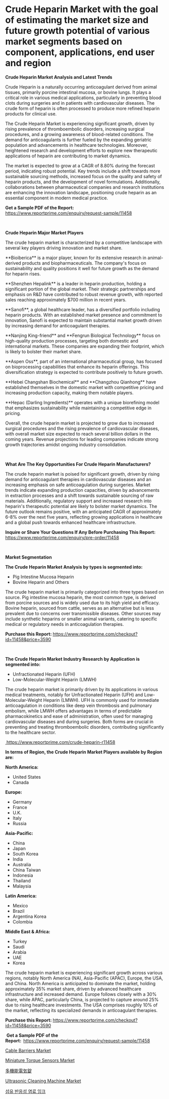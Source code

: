 <p><h1>Crude Heparin Market with the goal of estimating the market size and future growth potential of various market segments based on component, applications, end user and region</h1></p><p><strong>Crude Heparin Market Analysis and Latest Trends</strong></p>
<p><p>Crude Heparin is a naturally occurring anticoagulant derived from animal tissues, primarily porcine intestinal mucosa, or bovine lungs. It plays a critical role in various medical applications, particularly in preventing blood clots during surgeries and in patients with cardiovascular diseases. The crude form of heparin is often processed to produce more refined heparin products for clinical use.</p><p>The Crude Heparin Market is experiencing significant growth, driven by rising prevalence of thromboembolic disorders, increasing surgical procedures, and a growing awareness of blood-related conditions. The demand for anticoagulants is further fueled by the expanding geriatric population and advancements in healthcare technologies. Moreover, heightened research and development efforts to explore new therapeutic applications of heparin are contributing to market dynamics.</p><p>The market is expected to grow at a CAGR of 8.80% during the forecast period, indicating robust potential. Key trends include a shift towards more sustainable sourcing methods, increased focus on the quality and safety of heparin products, and the development of novel formulations. Additionally, collaborations between pharmaceutical companies and research institutions are enhancing the innovation landscape, positioning crude heparin as an essential component in modern medical practice.</p></p>
<p><strong>Get a Sample PDF of the Report:&nbsp;</strong> <a href="https://www.reportprime.com/enquiry/request-sample/11458">https://www.reportprime.com/enquiry/request-sample/11458</a></p>
<p>&nbsp;</p>
<p><strong>Crude Heparin Major Market Players</strong></p>
<p><p>The crude heparin market is characterized by a competitive landscape with several key players driving innovation and market share. </p><p>**Bioiberica** is a major player, known for its extensive research in animal-derived products and biopharmaceuticals. The company's focus on sustainability and quality positions it well for future growth as the demand for heparin rises. </p><p>**Shenzhen Hepalink** is a leader in heparin production, holding a significant portion of the global market. Their strategic partnerships and emphasis on R&D have contributed to robust revenue growth, with reported sales reaching approximately $700 million in recent years.</p><p>**Sanofi**, a global healthcare leader, has a diversified portfolio including heparin products. With an established market presence and commitment to innovation, Sanofi is expected to maintain substantial market growth driven by increasing demand for anticoagulant therapies.</p><p>**Nanjing King-friend** and **Fengrun Biological Technology** focus on high-quality production processes, targeting both domestic and international markets. These companies are expanding their footprint, which is likely to bolster their market share.</p><p>**Aspen Oss**, part of an international pharmaceutical group, has focused on bioprocessing capabilities that enhance its heparin offerings. This diversification strategy is expected to contribute positively to future growth.</p><p>**Hebei Changshan Biochemical** and **Changzhou Qianhong** have established themselves in the domestic market with competitive pricing and increasing production capacity, making them notable players.</p><p>**Hepac (Darling Ingredients)** operates with a unique biorefining model that emphasizes sustainability while maintaining a competitive edge in pricing.</p><p>Overall, the crude heparin market is projected to grow due to increased surgical procedures and the rising prevalence of cardiovascular diseases, with overall market size expected to reach several billion dollars in the coming years. Revenue projections for leading companies indicate strong growth trajectories amidst ongoing industry consolidation.</p></p>
<p>&nbsp;</p>
<p><strong>What Are The Key Opportunities For Crude Heparin Manufacturers?</strong></p>
<p><p>The crude heparin market is poised for significant growth, driven by rising demand for anticoagulant therapies in cardiovascular diseases and an increasing emphasis on safe anticoagulation during surgeries. Market trends indicate expanding production capacities, driven by advancements in extraction processes and a shift towards sustainable sourcing of raw materials. Additionally, regulatory support and increased research into heparin's therapeutic potential are likely to bolster market dynamics. The future outlook remains positive, with an anticipated CAGR of approximately 6-8% over the next five years, reflecting growing applications in healthcare and a global push towards enhanced healthcare infrastructure.</p></p>
<p><strong>Inquire or Share Your Questions If Any Before Purchasing This Report:</strong> <a href="https://www.reportprime.com/enquiry/pre-order/11458">https://www.reportprime.com/enquiry/pre-order/11458</a></p>
<p>&nbsp;</p>
<p><strong>Market Segmentation</strong></p>
<p><strong>The Crude Heparin Market Analysis by types is segmented into:</strong></p>
<p><ul><li>Pig Intestine Mucosa Heparin</li><li>Bovine Heparin and Others</li></ul></p>
<p><p>The crude heparin market is primarily categorized into three types based on source. Pig intestine mucosa heparin, the most common type, is derived from porcine sources and is widely used due to its high yield and efficacy. Bovine heparin, sourced from cattle, serves as an alternative but is less prevalent due to concerns over transmissible diseases. Other sources may include synthetic heparins or smaller animal variants, catering to specific medical or regulatory needs in anticoagulation therapies.</p></p>
<p><strong>Purchase this Report:&nbsp;</strong><a href="https://www.reportprime.com/checkout?id=11458&price=3590">https://www.reportprime.com/checkout?id=11458&price=3590</a></p>
<p>&nbsp;</p>
<p><strong>The Crude Heparin Market Industry Research by Application is segmented into:</strong></p>
<p><ul><li>Unfractionated Heparin (UFH)</li><li>Low-Molecular-Weight Heparin (LMWH)</li></ul></p>
<p><p>The crude heparin market is primarily driven by its applications in various medical treatments, notably for Unfractionated Heparin (UFH) and Low-Molecular-Weight Heparin (LMWH). UFH is commonly used for immediate anticoagulation in conditions like deep vein thrombosis and pulmonary embolism, while LMWH offers advantages in terms of predictable pharmacokinetics and ease of administration, often used for managing cardiovascular diseases and during surgeries. Both forms are crucial in preventing and treating thromboembolic disorders, contributing significantly to the healthcare sector.</p></p>
<p><a href="https://www.reportprime.com/crude-heparin-r11458">&nbsp;https://www.reportprime.com/crude-heparin-r11458</a></p>
<p><strong>In terms of Region, the Crude Heparin Market Players available by Region are:</strong></p>
<p>
    <p> <strong> North America: </strong>
        <ul>
            <li>United States</li>
            <li>Canada</li>
        </ul>
        </p> 
    <p> <strong> Europe: </strong>
        <ul>
            <li>Germany</li>
            <li>France</li>
            <li>U.K.</li>
            <li>Italy</li>
            <li>Russia</li>
        </ul>
        </p> 
    <p> <strong> Asia-Pacific: </strong>
        <ul>
            <li>China</li>
            <li>Japan</li>
            <li>South Korea</li>
            <li>India</li>
            <li>Australia</li>
            <li>China Taiwan</li>
            <li>Indonesia</li>
            <li>Thailand</li>
            <li>Malaysia</li>
        </ul>
        </p> 
    <p> <strong> Latin America: </strong>
        <ul>
            <li>Mexico</li>
            <li>Brazil</li>
            <li>Argentina Korea</li>
            <li>Colombia</li>
        </ul>
        </p> 
    <p> <strong> Middle East & Africa: </strong>
        <ul>
            <li>Turkey</li>
            <li>Saudi</li>
            <li>Arabia</li>
            <li>UAE</li>
            <li>Korea</li>
        </ul>
    </p>
    </p>
<p><p>The crude heparin market is experiencing significant growth across various regions, notably North America (NA), Asia-Pacific (APAC), Europe, the USA, and China. North America is anticipated to dominate the market, holding approximately 35% market share, driven by advanced healthcare infrastructure and increased demand. Europe follows closely with a 30% share, while APAC, particularly China, is projected to capture around 25% due to rising healthcare investments. The USA comprises roughly 10% of the market, reflecting its specialized demands in anticoagulant therapies.</p></p>
<p><strong>Purchase this Report: </strong><a href="https://www.reportprime.com/checkout?id=11458&price=3590">https://www.reportprime.com/checkout?id=11458&price=3590</a></p>
<p>&nbsp;<strong>Get a Sample PDF of the Report:&nbsp;&nbsp;</strong><a href="https://www.reportprime.com/enquiry/request-sample/11458">https://www.reportprime.com/enquiry/request-sample/11458</a></p>
<p><strong></strong></p>
<p><p><a href="https://issuu.com/reportprime-2/docs/cable-barriers-market-size-2030.ppt_a70e081e71668f">Cable Barriers Market</a></p><p><a href="https://medium.com/@jordymiller63/the-global-miniature-torque-sensors-market-is-expected-to-witness-a-compound-annual-growth-rate-11e4733c79f8">Miniature Torque Sensors Market</a></p><p><a href="https://medium.com/@kingmsvie/multifunctional-electrical-lock-market-%E3%81%AF-%E3%82%B3%E3%82%B9%E3%83%88%E7%AE%A1%E7%90%86%E3%81%A8%E5%8A%B9%E7%8E%87%E5%90%91%E4%B8%8A%E3%82%92%E5%84%AA%E5%85%88%E3%81%97%E3%81%BE%E3%81%99-%E3%81%95%E3%82%89%E3%81%AB-%E5%A0%B1%E5%91%8A%E6%9B%B8%E3%81%AF%E5%B8%82%E5%A0%B4%E3%81%AE%E9%9C%80%E8%A6%81%E9%9D%A2%E3%81%A8%E4%BE%9B%E7%B5%A6%E9%9D%A2%E3%81%AE%E4%B8%A1%E6%96%B9%E3%82%92%E3%82%AB%E3%83%90%E3%83%BC%E3%81%97%E3%81%A6%E3%81%84%E3%81%BE%E3%81%99-7e7598f3a050?postPublishedType=initial">多機能電気錠</a></p><p><a href="https://www.linkedin.com/pulse/why-should-you-invest-ultrasonic-cleaning-machine-market-trends-kewze?trackingId=0Y65KVzeSi6vcfdjeaAFIw%3D%3D">Ultrasonic Cleaning Machine Market</a></p><p><a href="https://medium.com/@dewayneber2023/textile-reactive-dye-inks-market-%EC%9D%98-%EA%B8%80%EB%A1%9C%EB%B2%8C-%EC%8B%9C%EC%9E%A5-%EA%B0%9C%EC%9A%94%EB%8A%94-%EC%A0%84-%EC%84%B8%EA%B3%84-%EB%B0%8F-%EC%A3%BC%EC%9A%94-%EC%8B%9C%EC%9E%A5%EC%9D%98-%EC%82%B0%EC%97%85%EC%97%90-%EC%98%81%ED%96%A5%EC%9D%84-%EB%AF%B8%EC%B9%98%EB%8A%94-%EC%A3%BC%EC%9A%94-%ED%8A%B8%EB%A0%8C%EB%93%9C%EC%97%90-%EB%8C%80%ED%95%9C-%EB%8F%85%ED%8A%B9%ED%95%9C-%EA%B4%80%EC%A0%90%EC%9D%84-%EC%A0%9C%EA%B3%B5%ED%95%A9%EB%8B%88%EB%8B%A4-cfc3b9800e2e">섬유 반응성 염료 잉크</a></p></p>